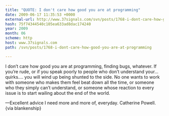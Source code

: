 ```yaml
---
title: "QUOTE: I don't care how good you are at programming"
date: 2009-06-17 11:35:53 +0000
external-url: http://www.37signals.com/svn/posts/1768-i-dont-care-how-good-you-are-at-programming
hash: 75f74344540c105ea633ad8dac174240
year: 2009
month: 06
scheme: http
host: www.37signals.com
path: /svn/posts/1768-i-dont-care-how-good-you-are-at-programming

---
```


I don’t care how good you are at programming, finding bugs, whatever. If you’re rude, or if you speak poorly to people who don’t understand your… quirks…. you will wind up being shunted to the side. No one wants to work with someone who makes them feel beat down all the time, or someone who they simply can’t understand, or someone whose reaction to every issue is to start wailing about the end of the world.

—Excellent advice I need more and more of, everyday. 
Catherine Powell. {via blankenship}

 

